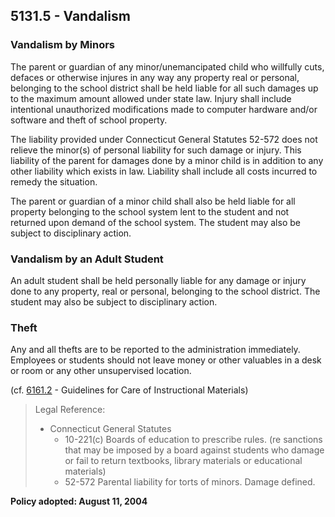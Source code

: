 ## 5131.5 - Vandalism

### Vandalism by Minors

The parent or guardian of any minor/unemancipated child who willfully cuts, defaces or otherwise injures in any way any property real or personal, belonging to the school district shall be held liable for all such damages up to the maximum amount allowed under state law.  Injury shall include intentional unauthorized modifications made to computer hardware and/or software and theft of school property.

The liability provided under Connecticut General Statutes 52-572 does not relieve the minor\(s\) of personal liability for such damage or injury. This liability of the parent for damages done by a minor child is in addition to any other liability which exists in law.  Liability shall include all costs incurred to remedy the situation.

The parent or guardian of a minor child shall also be held liable for all property belonging to the school system lent to the student and not returned upon demand of the school system. The student may also be subject to disciplinary action.

### Vandalism by an Adult Student

An adult student shall be held personally liable for any damage or injury done to any property, real or personal, belonging to the school district. The student may also be subject to disciplinary action.

### Theft

Any and all thefts are to be reported to the administration immediately.  Employees or students should not leave money or other valuables in a desk or room or any other unsupervised location.

\(cf. [6161.2](/policies/6000/6161-2.md) - Guidelines for Care of Instructional Materials\)

> Legal Reference:
> 
> * Connecticut General Statutes
>   * 10-221\(c\) Boards of education to prescribe rules. \(re sanctions that may be imposed by a board against students who damage or fail to return textbooks, library materials or educational materials\)
>   * 52-572 Parental liability for torts of minors. Damage defined.

**Policy adopted:  August 11, 2004**

